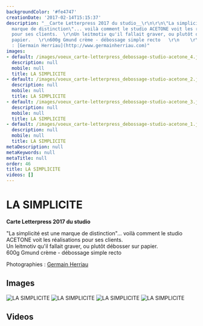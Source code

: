 ```yaml
---
backgroundColor: '#fe4747'
creationDate: '2017-02-14T15:15:37'
description: "__Carte Letterpress 2017 du studio__\r\n\r\n\"La simplicité est une
  marque de distinction\"... voilà comment le studio ACETONE voit les réalisations
  pour ses clients.  \r\nUn leitmotiv qu'il fallait graver, ou plutôt débosser sur
  papier.   \r\n600g Gmund crème - débossage simple recto   \r\n    \r\nPhotographies
  : [Germain Herriau](http://www.germainherriau.com)"
images:
- default: /images/voeux_carte-letterpress_debossage-studio-acetone_4.jpg
  description: null
  mobile: null
  title: LA SIMPLICITE
- default: /images/voeux_carte-letterpress_debossage-studio-acetone_2.jpg
  description: null
  mobile: null
  title: LA SIMPLICITE
- default: /images/voeux_carte-letterpress_debossage-studio-acetone_3.jpg
  description: null
  mobile: null
  title: LA SIMPLICITE
- default: /images/voeux_carte-letterpress_debossage-studio-acetone_1.jpg
  description: null
  mobile: null
  title: LA SIMPLICITE
metaDescription: null
metaKeywords: null
metaTitle: null
order: 46
title: LA SIMPLICITE
videos: []
---
```


# LA SIMPLICITE

__Carte Letterpress 2017 du studio__

"La simplicité est une marque de distinction"... voilà comment le studio ACETONE voit les réalisations pour ses clients.  
Un leitmotiv qu'il fallait graver, ou plutôt débosser sur papier.   
600g Gmund crème - débossage simple recto   
    
Photographies : [Germain Herriau](http://www.germainherriau.com)

## Images

![LA SIMPLICITE](/images/voeux_carte-letterpress_debossage-studio-acetone_4.jpg)
![LA SIMPLICITE](/images/voeux_carte-letterpress_debossage-studio-acetone_2.jpg)
![LA SIMPLICITE](/images/voeux_carte-letterpress_debossage-studio-acetone_3.jpg)
![LA SIMPLICITE](/images/voeux_carte-letterpress_debossage-studio-acetone_1.jpg)

## Videos